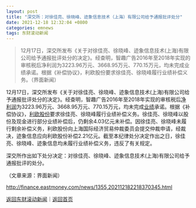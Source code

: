```yaml
---
layout: post
title: "深交所：对徐佳亮、徐晓峰、迹象信息技术（上海）有限公司给予通报批评处分"
date: 2021-12-18 12:32:04 +0800
categories: emnews
tags: 东财滚动新闻
---
```

> 12月17日，深交所发布《关于对徐佳亮、徐晓峰、迹象信息技术(上海)有限公司给予通报批评处分的决定》。经查明，智趣广告2016年至2018年实现的审核税后净利润为3223.96万元、3668.95万元、770.15万元，均未完成业绩承诺。根据《补偿协议》，利欧股份要求徐佳亮、徐晓峰履行业绩补偿义务。（界面新闻）

<p>12月17日，深交所发布《关于对徐佳亮、徐晓峰、迹象信息技术(上海)有限公司给予通报批评处分的决定》。经查明，智趣广告2016年至2018年实现的审核税后<span id="Info.3324"><a href="http://data.eastmoney.com/bbsj/" class="infokey">净利润</a></span>为3223.96万元、3668.95万元、770.15万元，均未完成<span id="Info.3321"><a href="http://data.eastmoney.com/bbsj/" class="infokey">业绩</a></span>承诺。根据《补偿协议》，<span id="stock_0.002131"><a href="http://quote.eastmoney.com/unify/r/0.002131" class="keytip" data-code="0,002131">利欧股份</a></span><span id="quote_0.002131"></span>要求徐佳亮、徐晓峰履行业绩补偿义务。徐佳亮、徐晓峰以股份及现金进行部分业绩补偿后，仍剩余4.03亿元未补偿。因徐佳亮、徐晓峰未履行剩余补偿义务，<span web="1" href="http://quote.eastmoney.com/unify/r/0.002131" class="em_stock_key_common" data-code="0,002131">利欧股份</span>向上海国际经济贸易仲裁委员会提交仲裁申请，经裁决，迹象信息应向<span web="1" href="http://quote.eastmoney.com/unify/r/0.002131" class="em_stock_key_common" data-code="0,002131">利欧股份</span>补偿2.21亿元。截至本纪律处分决定作出之日，徐佳亮、徐晓峰、迹象信息均未履行业绩补偿义务，违反了有关规定。</p>
 <p>深交所作出如下处分决定：对徐佳亮、徐晓峰、迹象信息技术(上海)有限公司给予通报批评的处分。</p><p class="em_media">（文章来源：界面新闻）</p>

<http://finance.eastmoney.com/news/1355,202112182218370345.html>

[返回东财滚动新闻](//finews.withounder.com/emnews/)｜[返回首页](//finews.withounder.com/)